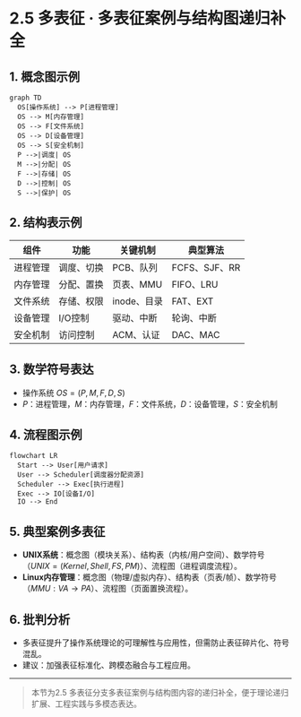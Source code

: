 # 2.5 多表征 · 多表征案例与结构图递归补全

## 1. 概念图示例

```mermaid
graph TD
  OS[操作系统] --> P[进程管理]
  OS --> M[内存管理]
  OS --> F[文件系统]
  OS --> D[设备管理]
  OS --> S[安全机制]
  P -->|调度| OS
  M -->|分配| OS
  F -->|存储| OS
  D -->|控制| OS
  S -->|保护| OS
```

## 2. 结构表示例

| 组件 | 功能 | 关键机制 | 典型算法 |
|------|------|----------|----------|
| 进程管理 | 调度、切换 | PCB、队列 | FCFS、SJF、RR |
| 内存管理 | 分配、置换 | 页表、MMU | FIFO、LRU |
| 文件系统 | 存储、权限 | inode、目录 | FAT、EXT |
| 设备管理 | I/O控制 | 驱动、中断 | 轮询、中断 |
| 安全机制 | 访问控制 | ACM、认证 | DAC、MAC |

## 3. 数学符号表达

- 操作系统 $OS = (P, M, F, D, S)$
- $P$：进程管理，$M$：内存管理，$F$：文件系统，$D$：设备管理，$S$：安全机制

## 4. 流程图示例

```mermaid
flowchart LR
  Start --> User[用户请求]
  User --> Scheduler[调度器分配资源]
  Scheduler --> Exec[执行进程]
  Exec --> IO[设备I/O]
  IO --> End
```

## 5. 典型案例多表征

- **UNIX系统**：概念图（模块关系）、结构表（内核/用户空间）、数学符号（$UNIX = (Kernel, Shell, FS, PM)$）、流程图（进程调度流程）。
- **Linux内存管理**：概念图（物理/虚拟内存）、结构表（页表/帧）、数学符号（$MMU: VA \rightarrow PA$）、流程图（页面置换流程）。

## 6. 批判分析

- 多表征提升了操作系统理论的可理解性与应用性，但需防止表征碎片化、符号混乱。
- 建议：加强表征标准化、跨模态融合与工程应用。

---
> 本节为2.5 多表征分支多表征案例与结构图内容的递归补全，便于理论递归扩展、工程实践与多模态表达。
